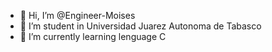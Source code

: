 - 👋 Hi, I’m @Engineer-Moises
- 👀 I’m student in Universidad Juarez Autonoma de Tabasco
- 🌱 I’m currently learning lenguage C

<!---
Engineer-Moises/Engineer-Moises is a ✨ special ✨ repository because its `README.md` (this file) appears on your GitHub profile.
You can click the Preview link to take a look at your changes.
--->
